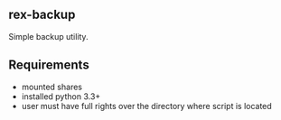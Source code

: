 rex-backup
----

Simple backup utility.

Requirements
----

- mounted shares
- installed python 3.3+
- user must have full rights over the directory where script is located
